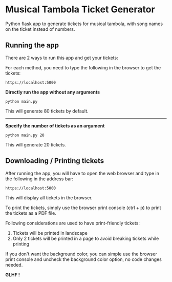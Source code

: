 # Musical Tambola Ticket Generator

Python flask app to generate tickets for musical tambola, with song names on the ticket instead of numbers.

## Running the app

There are 2 ways to run this app and get your tickets:

For each method, you need to type the following in the browser to get the tickets:

`https://localhost:5000`

**Directly run the app without any arguments**

```angular2html
python main.py
```

This will generate 80 tickets by default.

---

**Specify the number of tickets as an argument**

```angular2html
python main.py 20
```

This will generate 20 tickets.

## Downloading / Printing tickets

After running the app, you will have to open the web browser and type in the following in the address bar:

`https://localhost:5000`

This will display all tickets in the browser.

To print the tickets, simply use the browser print console (ctrl + p) to print the tickets as a PDF file.

Following considerations are used to have print-friendly tickets:
1. Tickets will be printed in landscape
2. Only 2 tickets will be printed in a page to avoid breaking tickets while printing

If you don't want the background color, you can simple use the browser print console and uncheck the background color option, no code changes needed.

**GLHF !**